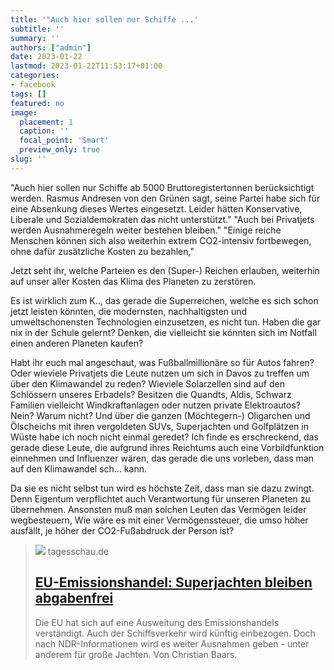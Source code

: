 ```yaml
---
title: '"Auch hier sollen nur Schiffe ...'
subtitle: ''
summary: ''
authors: ["admin"]
date: 2023-01-22
lastmod: 2023-01-22T11:53:17+01:00
categories:
- facebook
tags: []
featured: no
image:
  placement: 1
  caption: ''
  focal_point: 'Smart'
  preview_only: true
slug: ''
---
```

"Auch hier sollen nur Schiffe ab 5000 Bruttoregistertonnen berücksichtigt werden. Rasmus Andresen von den Grünen sagt, seine Partei habe sich für eine Absenkung dieses Wertes eingesetzt. Leider hätten Konservative, Liberale und Sozialdemokraten das nicht unterstützt."
"Auch bei Privatjets werden Ausnahmeregeln weiter bestehen bleiben."
"Einige reiche Menschen können sich also weiterhin extrem CO2-intensiv fortbewegen, ohne dafür zusätzliche Kosten zu bezahlen,"

Jetzt seht ihr, welche Parteien es den (Super-) Reichen erlauben, weiterhin auf unser aller Kosten das Klima des Planeten zu zerstören. 

Es ist wirklich zum K.., das gerade die Superreichen, welche es sich schon jetzt leisten könnten, die modernsten, nachhaltigsten und umweltschonensten Technologien einzusetzen, es nicht tun. Haben die gar nix in der Schule gelernt? Denken, die vielleicht sie könnten sich im Notfall einen anderen Planeten kaufen? 

Habt ihr euch mal angeschaut, was Fußballmillionäre so für Autos fahren? Oder wieviele Privatjets die Leute nutzen um sich in Davos zu treffen um über den Klimawandel zu reden? Wieviele Solarzellen sind auf den Schlössern unseres Erbadels? Besitzen die Quandts, Aldis, Schwarz Familien vielleicht Windkraftanlagen oder nutzen private Elektroautos? Nein? Warum nicht? Und über die ganzen (Möchtegern-) Oligarchen und Ölscheichs mit ihren vergoldeten SUVs, Superjachten und Golfplätzen in Wüste habe ich noch nicht einmal geredet? Ich finde es erschreckend, das gerade diese Leute, die aufgrund ihres Reichtums auch eine Vorbildfunktion einnehmen und Influenzer wären, das gerade die uns vorleben, dass man auf den Klimawandel sch... kann. 

Da sie es nicht selbst tun wird es höchste Zeit, dass man sie dazu zwingt. Denn Eigentum verpflichtet auch Verantwortung für unseren Planeten zu übernehmen. Ansonsten muß man solchen Leuten das Vermögen leider wegbesteuern, Wie wäre es mit einer Vermögenssteuer, die umso höher ausfällt, je höher der CO2-Fußabdruck der Person ist?
> [![](https://images.tagesschau.de/image/714202d2-4ef8-4538-9334-5e0965d396bd/AAABhpffa5k/AAABibBxqrQ/16x9-1280/yacht-valerie-103.jpg)](https://www.tagesschau.de/investigativ/ndr/jachten-treibhausgase-klima-101.html)
> tagesschau.de
> ## [EU-Emissionshandel: Superjachten bleiben abgabenfrei](https://www.tagesschau.de/investigativ/ndr/jachten-treibhausgase-klima-101.html)
>
>Die EU hat sich auf eine Ausweitung des Emissionshandels verständigt. Auch der Schiffsverkehr wird künftig einbezogen. Doch nach NDR-Informationen wird es weiter Ausnahmen geben - unter anderem für große Jachten. Von Christian Baars.


